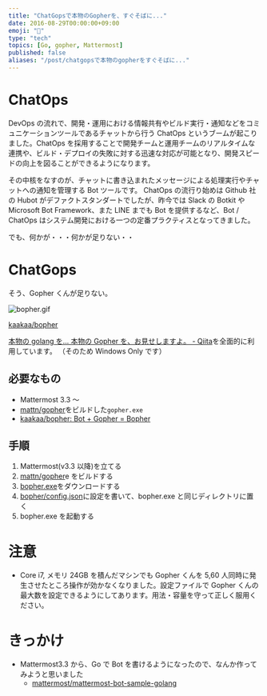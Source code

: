 ```yaml
---
title: "ChatGopsで本物のGopherを、すぐそばに..."
date: 2016-08-29T00:00:00+09:00
emoji: "📣"
type: "tech"
topics: [Go, gopher, Mattermost]
published: false
aliases: "/post/chatgopsで本物のgopherをすぐそばに..."
---
```


# ChatOps

DevOps の流れで、開発・運用における情報共有やビルド実行・通知などをコミュニケーションツールであるチャットから行う ChatOps というブームが起こりました。ChatOps を採用することで開発チームと運用チームのリアルタイムな連携や、ビルド・デプロイの失敗に対する迅速な対応が可能となり、開発スピードの向上を図ることができるようになります。

その中核をなすのが、チャットに書き込まれたメッセージによる処理実行やチャットへの通知を管理する Bot ツールです。
ChatOps の流行り始めは Github 社の Hubot がデファクトスタンダートでしたが、昨今では Slack の Botkit や Microsoft Bot Framework、また LINE までも Bot を提供するなど、Bot / ChatOps はシステム開発における一つの定番プラクティスとなってきました。

でも、何かが・・・何かが足りない・・

# ChatGops

そう、Gopher くんが足りない。

![bopher.gif](https://qiita-image-store.s3.amazonaws.com/0/9891/bf9f9fef-de6c-41e1-50c9-f76368da4e1b.gif)

[kaakaa/bopher](https://github.com/kaakaa/bopher)

[本物の golang を\.\.\. 本物の Gopher を、お見せしますよ。 \- Qiita](http://qiita.com/mattn/items/b7889e3c036b408ae8bd)を全面的に利用しています。
（そのため Windows Only です）

## 必要なもの

- Mattermost 3.3 ～
- [mattn/gopher](https://github.com/mattn/gopher)をビルドした`gopher.exe`
- [kaakaa/bopher: Bot \+ Gopher = Bopher](https://github.com/kaakaa/bopher)

## 手順

1. Mattermost(v3.3 以降)を立てる
2. [mattn/gopher](https://github.com/mattn/gopher)e をビルドする
3. [bopher.exe](https://github.com/kaakaa/bopher/releases/tag/v0.0.1)をダウンロードする
4. [bopher/config\.json](https://github.com/kaakaa/bopher/blob/master/config.json)に設定を書いて、bopher.exe と同じディレクトリに置く
5. bopher.exe を起動する

# 注意

- Core i7, メモリ 24GB を積んだマシンでも Gopher くんを 5,60 人同時に発生させたところ操作が効かなくなりました。設定ファイルで Gopher くんの最大数を設定できるようにしてあります。用法・容量を守って正しく服用ください。

# きっかけ

- Mattermost3.3 から、Go で Bot を書けるようになったので、なんか作ってみようと思いました
  - [mattermost/mattermost\-bot\-sample\-golang](https://github.com/mattermost/mattermost-bot-sample-golang)
